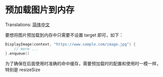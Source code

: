 # 预加载图片到内存

Translations: [简体中文](preloading_zh.md)

要想将图片预加载到内存中只需要不设置 target 即可，如下：

```kotlin
DisplayImage(context, "https://www.sample.com/image.jpg") {
    // more ...
}.enqueue()
```

为了确保在后面使用时准确的命中缓存，需要预加载时的配置和使用时一模一样，特别是 resizeSize